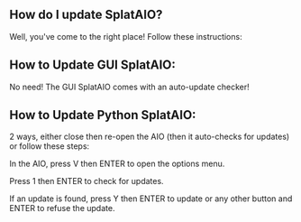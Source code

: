 ## How do I update SplatAIO?

Well, you've come to the right place! Follow these instructions:

## How to Update GUI SplatAIO:

No need! The GUI SplatAIO comes with an auto-update checker!

## How to Update Python SplatAIO:

2 ways, either close then re-open the AIO (then it auto-checks for updates) or follow these steps:

In the AIO, press V then ENTER to open the options menu.

Press 1 then ENTER to check for updates.

If an update is found, press Y then ENTER to update or any other button and ENTER to refuse the update.

